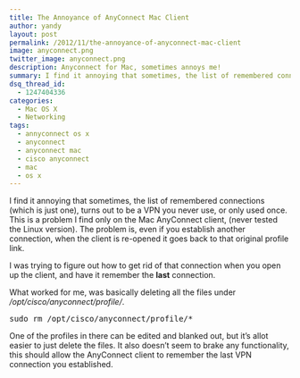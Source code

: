 ```yaml
---
title: The Annoyance of AnyConnect Mac Client
author: yandy
layout: post
permalink: /2012/11/the-annoyance-of-anyconnect-mac-client
image: anyconnect.png
twitter_image: anyconnect.png
description: Anyconnect for Mac, sometimes annoys me!
summary: I find it annoying that sometimes, the list of remembered connections (which is just one), turns out to be a VPN you never use, or only used once. This is a problem I find only on the Mac AnyConnect client, (never tested the Linux version).
dsq_thread_id:
  - 1247404336
categories:
  - Mac OS X
  - Networking
tags:
  - annyconnect os x
  - anyconnect
  - anyconnect mac
  - cisco anyconnect
  - mac
  - os x
---
```

I find it annoying that sometimes, the list of remembered connections (which is just one), turns out to be a VPN you never use, or only used once. This is a problem I find only on the Mac AnyConnect client, (never tested the Linux version). The problem is, even if you establish another connection, when the client is re-opened it goes back to that original profile link.

I was trying to figure out how to get rid of that connection when you open up the client, and have it remember the **last** connection.

What worked for me, was basically deleting all the files under */opt/cisco/anyconnect/profile/*.

<pre lang="plain">sudo rm /opt/cisco/anyconnect/profile/*
</pre>

One of the profiles in there can be edited and blanked out, but it’s allot easier to just delete the files. It also doesn’t seem to brake any functionality, this should allow the AnyConnect client to remember the last VPN connection you established.
